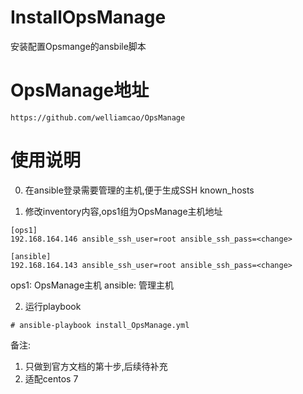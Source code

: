 # InstallOpsManage

安装配置Opsmange的ansbile脚本


# OpsManage地址
```https://github.com/welliamcao/OpsManage```

# 使用说明

0. 在ansible登录需要管理的主机,便于生成SSH known_hosts

1. 修改inventory内容,ops1组为OpsManage主机地址

```
[ops1]
192.168.164.146 ansible_ssh_user=root ansible_ssh_pass=<change>

[ansible]
192.168.164.143 ansible_ssh_user=root ansible_ssh_pass=<change>
```
ops1: OpsManage主机
ansible: 管理主机

2. 运行playbook
```
# ansible-playbook install_OpsManage.yml
```

备注:
  1. 只做到官方文档的第十步,后续待补充
  2. 适配centos 7
